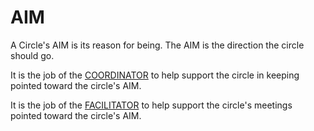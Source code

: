 # AIM

A Circle's AIM is its reason for being. The AIM is the direction the circle should go.

It is the job of the [COORDINATOR](coordinator.md) to help support the circle in keeping pointed toward the circle's AIM.

It is the job of the [FACILITATOR](facilitator.md) to help support the circle's meetings pointed toward the circle's AIM.
